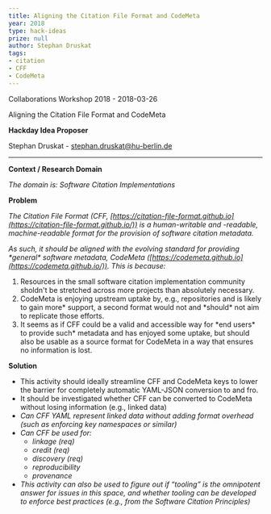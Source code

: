 ```yaml
---
title: Aligning the Citation File Format and CodeMeta
year: 2018
type: hack-ideas
prize: null
author: Stephan Druskat
tags:
- citation
- CFF
- CodeMeta
---
```


Collaborations Workshop 2018 - 2018-03-26

Aligning the Citation File Format and CodeMeta

**Hackday Idea Proposer**

Stephan Druskat - stephan.druskat@hu-berlin.de

---


**Context / Research Domain**

*The domain is: Software Citation Implementations*

**Problem**

*The Citation File Format (CFF, [https://citation-file-format.github.io](https://citation-file-format.github.io/)) is a human-writable and -readable, machine-readable format for the provision of software citation metadata.*

*As such, it should be aligned with the evolving standard for providing \*general\* software metadata, CodeMeta ([https://codemeta.github.io](https://codemeta.github.io/)). This is because:*

1. Resources in the small software citation implementation community sholdn't be stretched across more projects than absolutely necessary.
2. CodeMeta is enjoying upstream uptake by, e.g., repositories and is likely to gain more* support, a second format would not and \*should\* not aim to replicate those efforts.
3. It seems as if CFF could be a valid and accessible way for \*end users\* to provide such* metadata and has enjoyed some uptake, but should also be usable as a source format for CodeMeta in a way that ensures no information is lost.

**Solution**

- This activity should ideally streamline CFF and CodeMeta keys to lower the barrier for  completely automatic YAML-JSON conversion to and fro.
- It should be investigated whether CFF can be converted to CodeMeta without losing information (e.g., linked data)
- *Can CFF YAML represent linked data without adding format overhead (such as enforcing key namespaces or similar)*
- *Can CFF be used for:*
   - *linkage (req)*
   - *credit (req)*
   - *discovery (req)*
   - *reproducibility*
   - *provenance*
- *This activity can also be used to figure out if “tooling” is the omnipotent answer for issues in this space, and whether tooling can be developed to enforce best practices (e.g., from the Software Citation Principles)*


